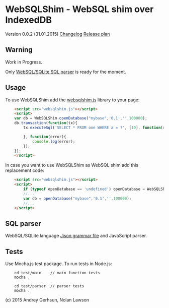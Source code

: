 # WebSQLShim - WebSQL shim over IndexedDB

Version 0.0.2 (31.01.2015) [Changelog](CHANGELOG.md) [Release plan](RELEASES.md)


## Warning
Work in Progress. 

Only [WebSQL/SQLite SQL parser](src/sqliteparser.jison) is ready for the moment.


## Usage

To use WebSQLShim add the [websqlshim.js](websqlshim.js) library to your page:
```html
	<script src="websqlshim.js"></script>
	<script>
	var db = WebSQLShim.openDatabase("mybase",'0.1','',100000);
	db.transaction(function(tx){
		tx.executeSql('SELECT * FROM one WHERE a = ?', [10], function(result){

		}, function(error){
			console.log(error);
		});
	});
	</script>
```
In case you want to use WebSQLShim as WebSQL shim add this replacement code:
```html
	<script src="websqlshim.js"></script>
	<script>
		if (typeof openDatabase == 'undefined') openDatabase = WebSQLShim.openDatabase;
		//...
		var db = openDatabase("mybase",'0.1','',100000);
		//...
	</script>
```

## SQL parser

WebSQL/SQLite language [Jison grammar file](https://github.com/agershun/WebSQLShim/blob/master/src/sqlidxparser.jison) and JavaScript parser.

## Tests
Use Mocha.js test package. To run tests in Node.js:

```
    cd test/main    // main function tests
    mocha .

    cd test/parser  // parser tests
    mocha .

```

(c) 2015 Andrey Gerhsun, Nolan Lawson
